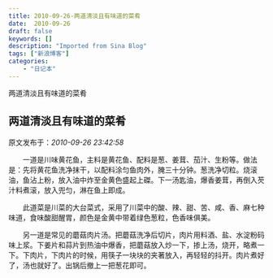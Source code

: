 ```yaml
---
title: 2010-09-26-两道清淡且有味道的菜肴
date:  2010-09-26
draft: false
keywords: []
description: "Imported from Sina Blog"
tags: ["新浪博客"]
categories: 
    - "日记本"
---
```

两道清淡且有味道的菜肴
## 两道清淡且有味道的菜肴

 原文发布于：*2010-09-26 23:42:58*

　　一道是川味黄花鱼，主料是黄花鱼、配料是葱、姜茸、茄汁、生粉等。做法是：先将黄花鱼洗净抹干，以配料涂匀鱼肉外，腌三十分钟。葱洗净切粒。烧滚油，鱼沾上粉，放入油中炸至金黄色盛起上磔。下一汤匙油，爆香姜茸，再倒入芡汁料煮滚，放入兜匀，淋在鱼上即成。

　　此道菜是川菜的大台菜式，采用了川菜中的酸、辣、甜、苦、咸、香、麻七种味道，食味酸甜醒胃，颜色是金黄中带着绿色葱粒，色香味俱美。

　　另一道是常见的蘑菇肉片汤。把蘑菇洗净后切片，肉片用料酒、盐、水淀粉码味上浆。下姜片和蒜片到热油中爆香，把蘑菇放入炒一下，掺上汤，烧开，略煮一下。下肉片，下肉片的时候，用筷子一块块的夹著放入，再轻轻的抖开。肉片煮好了，汤也就好了。出锅后撤上一把葱花即可。


